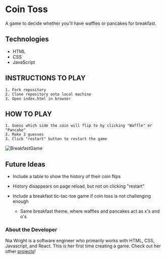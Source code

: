 # Coin Toss
A game to decide whether you'll have waffles or pancakes for breakfast.

## Technologies
- HTML
- CSS
- JavaScript

## INSTRUCTIONS TO PLAY
    1. Fork repository
    2. Clone repository onto local machine
    3. Open index.html in browser

## HOW TO PLAY
    1. Guess which side the coin will flip to by clicking "Waffle" or "Pancake"
    2. Make 3 guesses
    3. Click "restart" button to restart the game

![BreakfastGame](/pictures/BreakfastGameGif.gif "Breakfast Game")

## Future Ideas
- Include a table to show the history of their coin flips
- History disappears on page reload, but not on clicking "restart"

- Include a breakfast tic-tac-toe game if coin toss is not challenging enough
    - Same breakfast theme, where waffles and pancakes act as x's and o's

### About the Developer
Nia Wright is a software engineer who primarily works with HTML, CSS, Javascript, and React. This is her first time creating a game. Check out her other [projects](https://github.com/nianokia)!